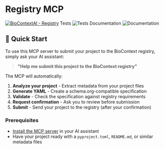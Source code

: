 # Registry MCP

[![BioContextAI - Registry](https://img.shields.io/badge/Registry-package?style=flat&label=BioContextAI&labelColor=%23fff&color=%233555a1&link=https%3A%2F%2Fbiocontext.ai%2Fregistry)](https://biocontext.ai/registry)
Tests ![Tests][badge-tests]
Documentation ![Documentation][badge-docs]

[badge-tests]: https://img.shields.io/github/actions/workflow/status/slolab/registry-mcp/test.yaml?branch=main
[badge-docs]: https://img.shields.io/github/actions/workflow/status/slolab/registry-mcp/docs.yaml?branch=main

## 🚀 Quick Start

To use this MCP server to submit your project to the BioContext registry, simply ask your AI assistant:

> **"Help me submit this project to the BioContext registry"**

The MCP will automatically:
1. **Analyze your project** - Extract metadata from your project files
2. **Generate YAML** - Create a schema.org-compatible specification  
3. **Validate** - Check the specification against registry requirements
4. **Request confirmation** - Ask you to review before submission
5. **Submit** - Send your project to the registry (after your confirmation)

### Prerequisites

- [Install the MCP server](installation.md) in your AI assistant
- Have your project ready with a `pyproject.toml`, `README.md`, or similar metadata files
